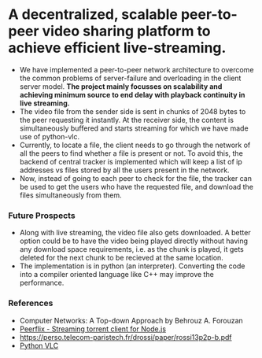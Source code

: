 # A decentralized, scalable peer-to-peer video sharing platform to achieve efficient live-streaming.


- We have implemented a peer-to-peer network architecture to overcome the common problems of server-failure and overloading in the client server model. **The project mainly focusses on scalability and achieving minimum source to end delay with playback continuity in live streaming.** 
- The video file from the sender side is sent in chunks of 2048 bytes to the peer requesting it instantly. At the receiver side, the content is simultaneously buffered and starts streaming for which we have made use of python-vlc.
- Currently, to locate a file, the client needs to go through the network of all the peers to find whether a file is present or not. To avoid this, the backend of central tracker is implemented which will keep a list of ip addresses vs files stored by all the users present in the network. 
- Now, instead of going to each peer to check for the file, the tracker can be used to get the users who have the requested file, and download the files simultaneously from them.

### Future Prospects
- Along with live streaming, the video file also gets downloaded. A better option could be to have the video being played directly without having any download space requirements, i.e. as the chunk is played, it gets deleted for the next chunk to be recieved at the same location.
- The implementation is in python (an interpreter). Converting the code into a compiler oriented language like C++ may improve the performance.

### References
- Computer Networks: A Top-down Approach by Behrouz A. Forouzan
- [Peerflix - Streaming torrent client for Node.js](https://github.com/mafintosh/peerflix)
- https://perso.telecom-paristech.fr/drossi/paper/rossi13p2p-b.pdf
- [Python VLC](https://pypi.org/project/python-vlc/)